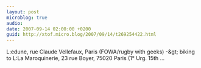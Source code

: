 ```yaml
---
layout: post
microblog: true
audio: 
date: 2007-09-14 02:00:00 +0200
guid: http://xtof.micro.blog/2007/09/14/t269254422.html
---
```

L:edune, rue Claude Vellefaux, Paris (FOWA/rugby with geeks) -&amp;gt; biking to L:La Maroquinerie, 23 rue Boyer, 75020 Paris (1° Urg. 15th  ...
